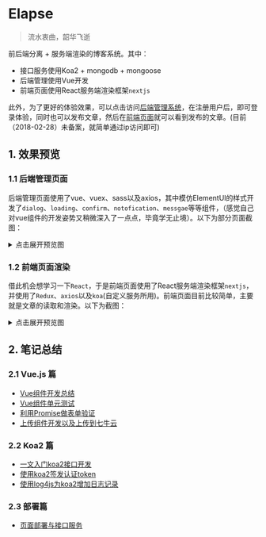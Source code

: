 # Elapse
> 流水衷曲，韶华飞逝

前后端分离 + 服务端渲染的博客系统。其中：

  - 接口服务使用Koa2 + mongodb + mongoose
  - 后端管理使用Vue开发
  - 前端页面使用React服务端渲染框架`nextjs`


此外，为了更好的体验效果，可以点击访问<a href="http://193.112.102.204" target="_blank">后端管理系统</a>，在注册用户后，即可登录体验，同时也可以发布文章，然后在<a href="http://193.112.102.204:4000/p" target="_blank">前端页面</a>就可以看到发布的文章。(目前（2018-02-28）未备案，就简单通过ip访问即可)

## 1. 效果预览
### 1.1 后端管理页面
后端管理页面使用了vue、vuex、sass以及axios，其中模仿ElementUI的样式开发了`dialog`、`loading`、`confirm`、`notofication`、`messgae`等等组件，（感觉自己对vue组件的开发姿势又稍微深入了一点点，毕竟学无止境）。以下为部分页面截图：

<details>
  <summary>点击展开预览图</summary>
  <ul>
    <li>
      <p>登录预览</p>
      <img src="http://ownsprds9.bkt.clouddn.com/be-login.JPG" />
    </li>
    <li>
      <p>个人中心</p>
      <img src="http://ownsprds9.bkt.clouddn.com/be-ownspace.JPG" />
    </li>
    <li>
      <p>文章管理</p>
      <img src="http://ownsprds9.bkt.clouddn.com/be-articlelist.JPG" />
    </li>
    <li>
      <p>ECharts结合</p>
      <img src="http://ownsprds9.bkt.clouddn.com/be-echarts.JPG" />
    </li>
  </ul>
</details>

  
### 1.2 前端页面渲染
借此机会想学习一下`React`，于是前端页面使用了React服务端渲染框架`nextjs`，并使用了`Redux`、`axios`以及`koa`(自定义服务所用)。前端页面目前比较简单，主要就是文章的读取和渲染。以下为截图：

<details>
  <summary>点击展开预览图</summary>
  <ul>
    <li>
      <p>前端首页</p>
      <img src="http://ownsprds9.bkt.clouddn.com/fe-home.JPG" />
    </li>
    <li>
      <p>文章详情</p>
      <img src="http://ownsprds9.bkt.clouddn.com/fe-article.JPG" />
    </li>
  </ul>
</details>

## 2. 笔记总结
### 2.1 Vue.js 篇

- [Vue组件开发总结](https://github.com/mvpzx/elapse/blob/master/be/src/docs/Vue%E7%BB%84%E4%BB%B6%E5%BC%80%E5%8F%91%E5%A7%BF%E5%8A%BF%E6%80%BB%E7%BB%93.md)
- [Vue组件单元测试]()
- [利用Promise做表单验证](https://github.com/mvpzx/elapse/blob/master/be/src/docs/%E8%A1%A8%E5%8D%95%E9%AA%8C%E8%AF%81.md)
- [上传组件开发以及上传到七牛云](https://github.com/mvpzx/elapse/blob/master/be/src/docs/%E4%B8%8A%E4%BC%A0%E7%BB%84%E4%BB%B6.md)

### 2.2 Koa2 篇

- [一文入门koa2接口开发](https://github.com/mvpzx/elapse/blob/master/server/docs/koa2%E6%8E%A5%E5%8F%A3%E5%BC%80%E5%8F%91.md)
- [使用koa2签发认证token](https://github.com/mvpzx/elapse/blob/master/server/docs/jwt%E7%AD%BE%E5%8F%91%E4%B8%8E%E8%AE%A4%E8%AF%81.md)
- [使用log4js为koa2增加日志记录](https://github.com/mvpzx/elapse/blob/master/server/docs/%E6%97%A5%E5%BF%97%E4%B8%AD%E9%97%B4%E4%BB%B6.md)

### 2.3 部署篇

- [页面部署与接口服务](https://github.com/mvpzx/elapse/tree/master/server/docs/页面部署与接口服务.md)

